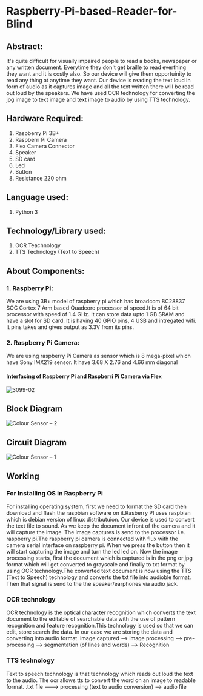 # Raspberry-Pi-based-Reader-for-Blind
## Abstract:
It's quite difficult for visually impaired people to read a books, newspaper or any written document. 
Everytime they don't get braille to read everthing they want and it is costly also. So our device will give them opportuinity to read any thing at anytime they want. 
Our device is reading the text loud in form of audio as it captures image and all the text written there will be read out loud by the speakers. We have used OCR technology 
for converting the jpg image to text image and text image to audio by using TTS technology.

## Hardware Required:
1. Raspberry Pi 3B+
2. Raspberri Pi Camera
3. Flex Camera Connector 
4. Speaker
5. SD card
6. Led
7. Button
8. Resistance 220 ohm

## Language used:
1. Python 3

## Technology/Library used:
1. OCR Teachnology
2. TTS Technology (Text to Speech)

## About Components:
### 1. Raspberry Pi: 
   We are using 3B+ model of raspberry pi which has broadcom BC28837 SOC Cortex 7 Arm based Quadcore processor of speed.It is of 64 bit processor with speed of 1.4 GHz. 
   It can store data upto 1 GB SRAM and have a slot for SD card.
   It is having 40 GPIO pins, 4 USB and intregated wifi. It pins takes and gives output as 3.3V from its pins.
### 2. Raspberry Pi Camera:
We are using raspberry Pi Camera as sensor which is 8 mega-pixel which have Sony IMX219 sensor. It have 3.68 X 2.76 and 4.66 mm diagonal
#### Interfacing of Raspberry Pi and Raspberri Pi Camera via Flex
![3099-02](https://user-images.githubusercontent.com/73650233/107179105-acb23500-69fb-11eb-8d5d-f774ff42e5ef.png)

## Block Diagram

![Colour Sensor – 2](https://user-images.githubusercontent.com/73650233/107228292-806dd700-6a42-11eb-86a2-a7ecfa6b007f.png)

## Circuit Diagram

![Colour Sensor – 1](https://user-images.githubusercontent.com/73650233/107228187-5f0ceb00-6a42-11eb-8d5c-ca2b75a5d058.png)

## Working 
### For Installing OS in Raspberry Pi
For installing operating system, first we need to format the SD card then download and flash the raspbian software on it.Rasberry PI uses raspbian which is debian 
version of linux distributuion.
Our device is used to convert the text file to sound. As we keep the document infront of the camera and it will capture the image. The image captures is send to the processor 
i.e. raspberry pi.The raspberry pi camera is connected with flux with the camera serial interface on raspberry pi.
When we press the button then it will start capturing the image and turn the led led on.
Now the image processing starts, first the document which is captured is in the png or jpg format which will get converted to grayscale and finally to txt format by using 
OCR technology.The converted text document is now using the TTS (Text to Speech) technology and converts the txt file into audioble format.
Then that signal is send to the the speaker/earphones via audio jack.
### OCR technology
OCR technology is the optical character recognition which converts the text document to the editable of searchable data with the use of pattern recognition and feature 
recognition.This technology is used so that we can edit, store search the data. In our case we are storing the data and converting into audio format.
 image captured --> image processing --> pre-processing --> segmentation (of lines and words) --> Recognition 
### TTS technology 
Text to speech technology is that technology which reads out loud the text to the audio. The ocr allows tts to convert the word on an image to readable format.
.txt file ---> processing (text to audio conversion) --> audio file
